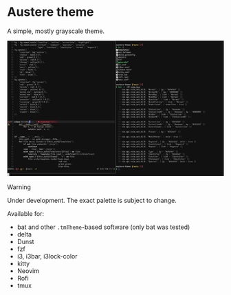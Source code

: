 # Austere theme

A simple, mostly grayscale theme.

![i3 + kitty + Neovim](images/preview.png)

> [!WARNING]
> Under development. The exact palette is subject to change.

Available for:
* bat and other `.tmTheme`-based software (only bat was tested)
* delta
* Dunst
* fzf
* i3, i3bar, i3lock-color
* kitty
* Neovim
* Rofi
* tmux
